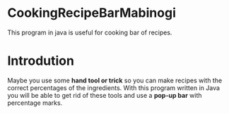 # CookingRecipeBarMabinogi

This program in java is useful for cooking bar of recipes.

# Introdution

Maybe you use some <b>hand tool or trick</b> so you can make recipes with the correct percentages of the ingredients.
With this program written in Java you will be able to get rid of these tools and use a <b>pop-up bar</b> with percentage marks.
